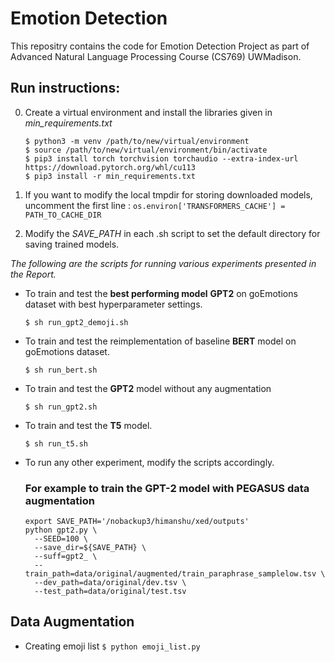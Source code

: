 # Emotion Detection
This repositry contains the code for Emotion Detection Project
as part of Advanced Natural Language Processing Course (CS769) UWMadison.

## Run instructions:

0. Create a virtual environment and install the libraries given in *min_requirements.txt*
    
    ```
    $ python3 -m venv /path/to/new/virtual/environment
    $ source /path/to/new/virtual/environment/bin/activate
    $ pip3 install torch torchvision torchaudio --extra-index-url https://download.pytorch.org/whl/cu113 
    $ pip3 install -r min_requirements.txt
    ```

1. If you want to modify the local tmpdir for storing downloaded models,
uncomment the first line : `os.environ['TRANSFORMERS_CACHE'] = PATH_TO_CACHE_DIR`

2. Modify the *SAVE_PATH* in each .sh script to set the default directory for saving trained models.

*The following are the scripts for running various experiments presented in the Report.*

- To train and test the **best performing model** **GPT2** on goEmotions dataset with best hyperparameter settings.

    `$ sh run_gpt2_demoji.sh`

- To train and test the reimplementation of baseline **BERT** model on goEmotions dataset.

    `$ sh run_bert.sh`

- To train and test the **GPT2** model without any augmentation

    `$ sh run_gpt2.sh`

- To train and test the **T5** model.

    `$ sh run_t5.sh`

- To run any other experiment, modify the scripts accordingly.
  
  ### For example to train the GPT-2 model with PEGASUS data augmentation
  
  ```
  export SAVE_PATH='/nobackup3/himanshu/xed/outputs'
  python gpt2.py \
    --SEED=100 \
    --save_dir=${SAVE_PATH} \
    --suff=gpt2_ \
    --train_path=data/original/augmented/train_paraphrase_samplelow.tsv \
    --dev_path=data/original/dev.tsv \
    --test_path=data/original/test.tsv
  ```


## Data Augmentation

- Creating emoji list
    `$ python emoji_list.py`